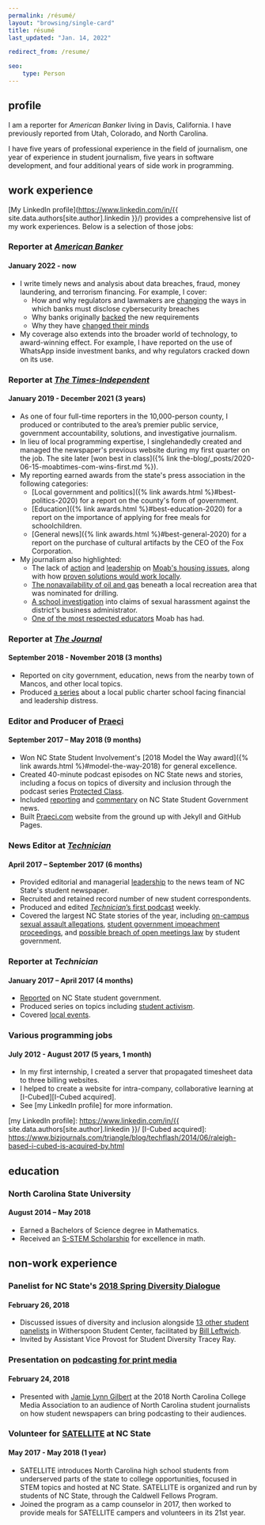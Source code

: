 ```yaml
---
permalink: /résumé/
layout: "browsing/single-card"
title: résumé
last_updated: "Jan. 14, 2022"

redirect_from: /resume/

seo:
    type: Person
---
```


## profile

I am a reporter for _American Banker_ living in Davis, California. I have previously reported from Utah, Colorado, and North Carolina.

I have five years of professional experience in the field of journalism, one year of experience in student journalism, five years in software development, and four additional years of side work in programming.

## work experience

[My LinkedIn profile](https://www.linkedin.com/in/{{ site.data.authors[site.author].linkedin }}/) provides a comprehensive list of my work experiences. Below is a selection of those jobs:

### Reporter at _[American Banker](https://www.americanbanker.com)_

#### January 2022 - now

* I write timely news and analysis about data breaches, fraud, money laundering, and terrorism financing. For example, I cover:
    - How and why regulators and lawmakers are [changing](https://americanbanker.com/news/congress-passes-72-hour-cyberattack-reporting-requirement) the ways in which banks must disclose cybersecurity breaches
    - Why banks originally [backed](https://www.americanbanker.com/news/bipartisan-bill-would-require-firms-to-report-hacks-within-72-hours) the new requirements
    - Why they have [changed their minds](https://www.americanbanker.com/news/banking-groups-balk-at-proposed-cyber-incident-reporting-rule)
* My coverage also extends into the broader world of technology, to award-winning effect. For example, I have reported on the use of WhatsApp inside investment banks, and why regulators cracked down on its use.

### Reporter at _[The Times-Independent](https://moabtimes.com/)_

#### January 2019 - December 2021 (3 years)

* As one of four full-time reporters in the 10,000-person county, I produced or contributed to the area’s premier public service, government accountability, solutions, and investigative journalism.
* In lieu of local programming expertise, I singlehandedly created and managed the newspaper's previous website during my first quarter on the job. The site later [won best in class]({% link the-blog/_posts/2020-06-15-moabtimes-com-wins-first.md %}).
* My reporting earned awards from the state's press association in the following categories:
    * [Local government and politics]({% link awards.html %}#best-politics-2020) for a report on the county's form of government.
    * [Education]({% link awards.html %}#best-education-2020) for a report on the importance of applying for free meals for schoolchildren.
    * [General news]({% link awards.html %}#best-general-2020) for a report on the purchase of cultural artifacts by the CEO of the Fox Corporation.
* My journalism also highlighted:
    * The lack of [action](https://www.moabtimes.com/articles/roughly-half-of-moabs-2017-housing-plan-is-incomplete/) and [leadership](https://www.moabtimes.com/articles/officials-say-moab-needs-leadership-on-housing/) on [Moab's housing issues](https://www.moabtimes.com/articles/study-half-of-moabites-cant-afford-housing/), along with how [proven solutions would work locally](https://www.moabtimes.com/articles/housing-is-moab-reaping-what-it-sowed/).
    * [The nonavailability of oil and gas](https://www.moabtimes.com/articles/does-sand-flats-even-have-any-oil/) beneath a local recreation area that was nominated for drilling.
    * [A school investigation](https://www.moabtimes.com/articles/school-business-administrator-resigns-amid-investigation/) into claims of sexual harassment against the district's business administrator.
    * [One of the most respected educators](https://www.moabtimes.com/articles/the-lives-touched-by-margaret-hopkin/) Moab has had.

### Reporter at _[The Journal]_

#### September 2018 - November 2018 (3 months)

* Reported on city government, education, news from the nearby town of Mancos, and other local topics.
* Produced [a series][CKMS series] about a local public charter school facing financial and leadership distress.

[The Journal]: https://the-journal.com
[CKMS series]: https://www.the-journal.com/search/?search_dates=all&category=Everything&q=carter+pape+ckms

### Editor and Producer of [Praeci]

#### September 2017 – May 2018 (9 months)

* Won NC State Student Involvement's [2018 Model the Way award]({% link awards.html %}#model-the-way-2018) for general excellence.
* Created 40-minute podcast episodes on NC State news and stories, including a focus on topics of diversity and inclusion through the podcast series [Protected Class].
* Included [reporting][impeachment Praeci article] and [commentary][Jess commentary] on NC State Student Government news.
* Built [Praeci.com][Praeci] website from the ground up with Jekyll and GitHub Pages.

[Protected Class]: https://praeci.com/protected-class/
[impeachment Praeci article]: https://praeci.com/news/willis-impeachment-overview
[Jess commentary]: https://praeci.com/commentary/breakdown-of-the-candidates
[Model the Way]: https://studentinvolvement.dasa.ncsu.edu/development/wolfpack-leadership-challenge-awards/
[Praeci]: https://praeci.com/

### News Editor at _[Technician]_

#### April 2017 – September 2017 (6 months)

* Provided editorial and managerial [leadership][vision article] to the news team of NC State's student newspaper.
* Recruited and retained record number of new student correspondents.
* Produced and edited [_Technician_’s first podcast] weekly.
* Covered the largest NC State stories of the year, including [on-campus sexual assault allegations], [student government impeachment proceedings], and [possible breach of open meetings law] by student government.

[vision article]: https://www.technicianonline.com/news/article_53efab54-7261-11e7-a331-43b27938e602.html
[_Technician_’s first podcast]: https://itunes.apple.com/us/podcast/dialogue-with-technician/id1275744725?mt=2
[on-campus sexual assault allegations]: https://www.technicianonline.com/news/article_cb06d7fa-9a5a-11e7-ab79-cbf49ebd73c0.html
[Student Government impeachment proceedings]: https://www.technicianonline.com/news/article_aef556ec-92bf-11e7-a1ef-5f8fc9433b52.html
[possible breach of open meetings law]: https://www.technicianonline.com/news/article_496ee4d6-9374-11e7-98cd-cf58cf169e20.html

### Reporter at _Technician_

#### January 2017 – April 2017 (4 months)

* [Reported][SG Reporting] on NC State student government.
* Produced series on topics including [student activism].
* Covered [local events][Woodson Charlottesville].

[Technician]: https://www.technicianonline.com
[SG Reporting]: https://www.technicianonline.com/search/?f=html&q=student+government+carter+pape&sd=desc&l=25&t=article%2Ccollection%2Cvideo%2Cyoutube&nsa=
[student activism]: https://www.technicianonline.com/search/?f=html&q=activism+series+carter+pape&d1=2017-02-01&d2=2017-04-01&sd=desc&l=25&t=article%2Ccollection%2Cvideo%2Cyoutube&nsa=eedition
[Woodson Charlottesville]: https://www.technicianonline.com/news/article_08252fd6-813a-11e7-ba3c-271a59543588.html

### Various programming jobs

#### July 2012 - August 2017 (5 years, 1 month)

* In my first internship, I created a server that propagated timesheet data to three billing websites.
* I helped to create a website for intra-company, collaborative learning at [I-Cubed][I-Cubed acquired].
* See [my LinkedIn profile] for more information.

[my LinkedIn profile]: https://www.linkedin.com/in/{{ site.data.authors[site.author].linkedin }}/
[I-Cubed acquired]: https://www.bizjournals.com/triangle/blog/techflash/2014/06/raleigh-based-i-cubed-is-acquired-by.html

## education

### North Carolina State University

#### August 2014 – May 2018

* Earned a Bachelors of Science degree in Mathematics.
* Received an [S-STEM Scholarship] for excellence in math.

[S-Stem Scholarship]: https://www.nsf.gov/funding/pgm_summ.jsp?pims_id=5257

## non-work experience

### Panelist for NC State's [2018 Spring Diversity Dialogue][Diversity Dialogue]

#### February 26, 2018

* Discussed issues of diversity and inclusion alongside [13 other student panelists] in Witherspoon Student Center, facilitated by [Bill Leftwich].
* Invited by Assistant Vice Provost for Student Diversity Tracey Ray.

[13 other student panelists]: https://oied.smugmug.com/Diversity/Diversity-Dialogue-Spring-2018/i-fSF5zVc/A
[Diversity Dialogue]: https://oied.ncsu.edu/divweb/2018/01/25/diversity-dialogue-to-delve-into-issues-on-college-campuses/
[Bill Leftwich]: https://www.linkedin.com/in/lssg3/

### Presentation on [podcasting for print media]

#### February 24, 2018

* Presented with [Jamie Lynn Gilbert] at the 2018 North Carolina College Media Association to an audience of North Carolina student journalists on how student newspapers can bring podcasting to their audiences.

[podcasting for print media]: https://twitter.com/ellenmeder/status/967483510935248897
[Jamie Lynn Gilbert]: https://studentmedia.dasa.ncsu.edu/our-team/

### Volunteer for [SATELLITE] at NC State

#### May 2017 - May 2018 (1 year)

* SATELLITE introduces North Carolina high school students from underserved parts of the state to college opportunities, focused in STEM topics and hosted at NC State. SATELLITE is organized and run by students of NC State, through the Caldwell Fellows Program.
* Joined the program as a camp counselor in 2017, then worked to provide meals for SATELLITE campers and volunteers in its 21st year.

[SATELLITE]: https://web.archive.org/web/20210503051943/http://www.community.alumni.ncsu.edu/s/1209/caldwell/interior.aspx?sid=1209&gid=1001&pgid=5752
